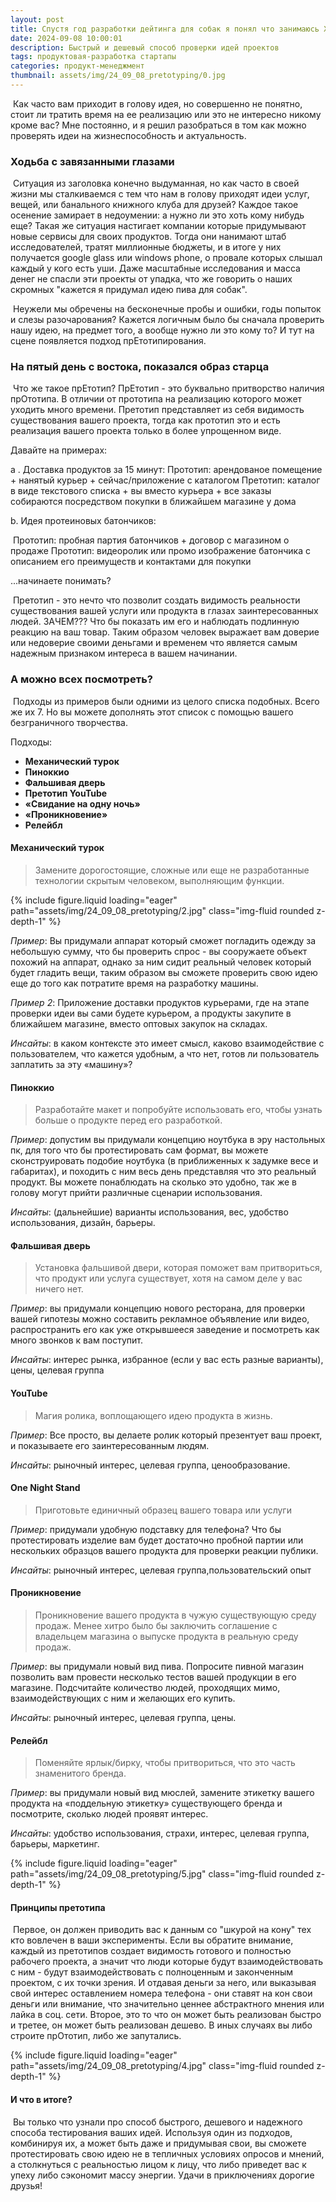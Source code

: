```yaml
---
layout: post
title: Спустя год разработки дейтинга для собак я понял что занимаюсь Х¥йн€¥
date: 2024-09-08 10:00:01
description: Быстрый и дешевый способ проверки идей проектов 
tags: продуктовая-разработка стартапы
categories: продукт-менеджмент
thumbnail: assets/img/24_09_08_pretotyping/0.jpg
---
```


​	Как часто вам приходит в голову идея, но совершенно не понятно, стоит ли тратить время на ее реализацию или это не интересно никому кроме вас? Мне постоянно, и я решил разобраться в том как можно проверять идеи на жизнеспособность и актуальность.

### Ходьба с завязанными глазами

​	Ситуация из заголовка конечно выдуманная, но как часто в своей жизни мы сталкиваемся с тем что нам в голову приходят идеи услуг, вещей, или банального книжного клуба для друзей? Каждое такое осенение замирает в недоумении: а нужно ли это хоть кому нибудь еще? Такая же ситуация настигает компании которые придумывают новые сервисы для своих продуктов. Тогда они нанимают штаб исследователей, тратят миллионные бюджеты, и в итоге у них получается google glass или windows phone, о провале которых слышал каждый у кого есть уши. Даже масштабные исследования и масса денег не спасли эти проекты от упадка, что же говорить о наших скромных "кажется я придумал идею пива для собак". 

​	Неужели мы обречены на бесконечные пробы и ошибки, годы попыток и слезы разочарования? Кажется логичным было бы сначала проверить нашу идею, на предмет того, а вообще нужно ли это кому то? И тут на сцене появляется подход прЕтотипирования.

### На пятый день с востока, показался образ старца

​	Что же такое прЕтотип?  ПрЕтотип - это буквально притворство наличия прОтотипа. В отличии от прототипа на реализацию которого может уходить много времени. Претотип представляет из себя видимость существования вашего проекта, тогда как прототип это и есть реализация вашего проекта только в более упрощенном виде. 

Давайте на примерах:

a . Доставка продуктов за 15 минут:
	Прототип: арендованое помещение + нанятый курьер + сейчас/приложение с каталогом
	Претотип: каталог в виде текстового списка + вы вместо курьера + все заказы собираются посредством покупки в ближайшем магазине у дома

b. Идея протеиновых батончиков:

​	Прототип: пробная партия батончиков + договор с магазином о продаже
​	Прототип: видеоролик или промо изображение батончика с описанием его преимуществ и контактами для покупки


...начинаете понимать?

​	Претотип - это нечто что позволит создать видимость реальности существования вашей услуги или продукта в глазах заинтересованных людей. ЗАЧЕМ??? Что бы показать им его и наблюдать подлинную реакцию на ваш товар. Таким образом человек выражает вам доверие или недоверие своими деньгами и временем что является самым надежным признаком интереса в вашем начинании.

### А можно всех посмотреть?

​	Подходы из примеров были одними из целого списка подобных. Всего же их 7. Но вы можете дополнять этот список с помощью вашего безграничного творчества.

Подходы:

- **Механический турок**
- **Пиноккио**
- **Фальшивая дверь**
- **Претотип YouTube**
- **«Свидание на одну ночь»**
- **«Проникновение»**
- **Релейбл**



#### Механический турок

> Замените дорогостоящие, сложные или еще не разработанные технологии скрытым человеком, выполняющим функции.

<div class="row mt-3">
    <div class="col-sm mt-3 mt-md-0">
        {% include figure.liquid loading="eager" path="assets/img/24_09_08_pretotyping/2.jpg" class="img-fluid rounded z-depth-1" %}
    </div>
</div>

 *Пример*: Вы придумали аппарат который сможет погладить одежду за небольшую сумму, что бы проверить спрос - вы сооружаете объект похожий на аппарат, однако за ним сидит реальный человек который будет гладить вещи, таким образом вы сможете проверить свою идею еще до того как потратите время на разработку машины.

 *Пример 2*: Приложение доставки продуктов курьерами, где на этапе проверки идеи вы сами будете курьером, а продукты закупите в ближайшем магазине, вместо оптовых закупок на складах.

*Инсайты*: в каком контексте это имеет смысл, каково взаимодействие с пользователем, что кажется удобным, а что нет, готов ли пользователь заплатить за эту «машину»?

#### Пиноккио

>  Разработайте макет и попробуйте использовать его, чтобы узнать больше о продукте перед его разработкой.

*Пример*: допустим вы придумали концепцию ноутбука в эру настольных пк, для того что бы протестировать сам формат, вы можете сконструировать подобие ноутбука (в приближенных к задумке весе и габаритах), и походить с ним весь день представляя что это реальный продукт. Вы можете понаблюдать на сколько это удобно, так же в голову могут прийти различные сценарии использования.

*Инсайты*: (дальнейшие) варианты использования, вес, удобство использования, дизайн, барьеры.

#### Фальшивая дверь

> Установка фальшивой двери, которая поможет вам притвориться, что продукт или услуга существует, хотя на самом деле у вас ничего нет. 

*Пример*: вы придумали концепцию нового ресторана, для проверки вашей гипотезы можно составить рекламное объявление или видео, распространить его как уже открывшееся заведение и посмотреть как много звонков к вам поступит. 

*Инсайты*: интерес рынка, избранное (если у вас есть разные варианты), цены, целевая группа

#### YouTube

> Магия ролика, воплощающего идею продукта в жизнь.

*Пример*: Все просто, вы делаете ролик который презентует ваш проект, и показываете его заинтересованным людям.

*Инсайты*: рыночный интерес, целевая группа, ценообразование.

#### One Night Stand

> Приготовьте единичный образец вашего товара или услуги 

*Пример*: придумали удобную подставку для телефона? Что бы протестировать изделие вам будет достаточно пробной партии или нескольких образцов вашего продукта для проверки реакции публики.

*Инсайты*: рыночный интерес, целевая группа,пользовательский опыт

#### Проникновение

> Проникновение вашего продукта в чужую существующую среду продаж. Менее хитро было бы заключить соглашение с владельцем магазина о выпуске продукта в реальную среду продаж.

*Пример*: вы придумали новый вид пива. Попросите пивной магазин позволить вам провести несколько тестов вашей продукции в его магазине. Подсчитайте количество людей, проходящих мимо, взаимодействующих с ним и желающих его купить. 

*Инсайты*: рыночный интерес, целевая группа, цены.

#### Релейбл

> Поменяйте ярлык/бирку, чтобы притвориться, что это часть знаменитого бренда.

*Пример*: вы придумали новый вид мюслей, замените этикетку вашего продукта на «поддельную этикетку» существующего бренда и посмотрите, сколько людей проявят интерес.

*Инсайты*: удобство использования, страхи, интерес, целевая группа, барьеры, маркетинг.

<div class="row mt-3">
    <div class="col-sm mt-3 mt-md-0">
        {% include figure.liquid loading="eager" path="assets/img/24_09_08_pretotyping/5.jpg" class="img-fluid rounded z-depth-1" %}
    </div>
</div>



#### Принципы претотипа

​	Первое, он должен приводить вас к данным со "шкурой на кону" тех кто вовлечен в ваши эксперименты. Если вы обратите внимание, каждый из претотипов создает видимость готового и полностью рабочего проекта, а значит что люди которые будут взаимодействовать с ним - будут взаимодействовать с полноценным и законченным проектом, с их точки зрения. И отдавая деньги за него, или выказывая свой интерес оставлением номера телефона - они ставят на кон свои деньги или внимание, что значительно ценнее абстрактного мнения или лайка в соц. сети. Второе, это то что он может быть реализован быстро и третее, он может быть реализован дешево. В иных случаях вы либо строите прОтотип, либо же запутались.


<div class="row mt-3">
    <div class="col-sm mt-3 mt-md-0">
        {% include figure.liquid loading="eager" path="assets/img/24_09_08_pretotyping/4.jpg" class="img-fluid rounded z-depth-1" %}
    </div>
</div>


#### И что в итоге?

​	Вы только что узнали про способ быстрого, дешевого и надежного способа тестирования ваших идей. Используя один из подходов, комбинируя их, а может быть даже и придумывая свои, вы сможете протестировать свою идею не в тепличных условиях опросов и мнений, а столкнуться с реальностью лицом к лицу, что либо приведет вас к упеху либо сэкономит массу энергии. Удачи в приключениях дорогие друзья! 
